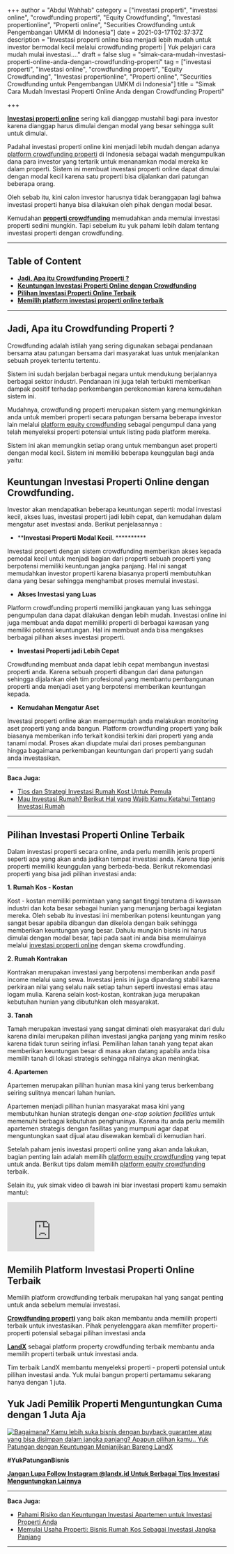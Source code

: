 +++
author = "Abdul Wahhab"
category = ["investasi properti", "investasi online", "crowdfunding properti", "Equity Crowdfunding", "Investasi propertionline", "Properti online", "Securities Crowdfunding untuk Pengembangan UMKM di Indonesia"]
date = 2021-03-17T02:37:37Z
description = "Investasi properti online bisa menjadi lebih mudah untuk investor bermodal kecil melalui crowdfunding properti | Yuk pelajari cara mudah mulai investasi...."
draft = false
slug = "simak-cara-mudah-investasi-properti-online-anda-dengan-crowdfunding-properti"
tag = ["investasi properti", "investasi online", "crowdfunding properti", "Equity Crowdfunding", "Investasi propertionline", "Properti online", "Securities Crowdfunding untuk Pengembangan UMKM di Indonesia"]
title = "Simak Cara Mudah Investasi Properti Online Anda dengan Crowdfunding Properti"

+++


[**Investasi properti online**](https://landx.id/project/) sering kali dianggap mustahil bagi para investor karena dianggap harus dimulai dengan modal yang besar sehingga sulit untuk dimulai.

Padahal investasi properti online kini menjadi lebih mudah dengan adanya [platform crowdfunding properti](https://landx.id/) di Indonesia sebagai wadah mengumpulkan dana para investor yang tertarik untuk menanamkan modal mereka ke dalam properti. Sistem ini membuat investasi properti online dapat dimulai dengan modal kecil karena satu properti bisa dijalankan dari patungan beberapa orang.

Oleh sebab itu, kini calon investor harusnya tidak beranggapan lagi bahwa investasi properti hanya bisa dilakukan oleh pihak dengan modal besar.

Kemudahan [**properti crowdfunding**](https://landx.id/project/) memudahkan anda memulai investasi properti sedini mungkin. Tapi sebelum itu yuk pahami lebih dalam tentang investasi properti dengan crowdfunding.

---

## Table of Content

* **[Jadi, Apa itu Crowdfunding Properti ?](https://landx.id/blog/simak-cara-mudah-investasi-properti-online-anda-dengan-crowdfunding-properti/#jadi-apa-itu-crowdfunding-properti)**
* **[Keuntungan Investasi Properti Online dengan Crowdfunding](https://landx.id/blog/simak-cara-mudah-investasi-properti-online-anda-dengan-crowdfunding-properti/#keuntungan-investasi-properti-online-dengan-crowdfunding)**
* **[Pilihan Investasi Properti Online Terbaik](https://landx.id/blog/simak-cara-mudah-investasi-properti-online-anda-dengan-crowdfunding-properti/#pilihan-investasi-properti-online-terbaik)**
* **[Memilih platform investasi properti online terbaik](https://landx.id/blog/simak-cara-mudah-investasi-properti-online-anda-dengan-crowdfunding-properti/#memilih-platform-investasi-properti-online-terbaik)**

---

## Jadi, Apa itu Crowdfunding Properti ?

Crowdfunding adalah istilah yang sering digunakan sebagai pendanaan bersama atau patungan bersama dari masyarakat luas untuk menjalankan sebuah proyek tertentu tertentu.

Sistem ini sudah berjalan berbagai negara untuk mendukung berjalannya berbagai sektor industri. Pendanaan ini juga telah terbukti memberikan dampak positif terhadap perkembangan perekonomian karena kemudahan sistem ini.

Mudahnya, crowdfunding properti merupakan sistem yang memungkinkan anda untuk memberi properti secara patungan bersama beberapa investor lain melalui [platform equity crowdfunding](https://landx.id/) sebagai pengumpul dana yang telah menyeleksi properti potensial untuk listing pada platform mereka.

Sistem ini akan memungkin setiap orang untuk membangun aset properti dengan modal kecil. Sistem ini memiliki beberapa keunggulan bagi anda yaitu:

## Keuntungan Investasi Properti Online dengan Crowdfunding.

Investor akan mendapatkan beberapa keuntungan seperti: modal investasi kecil, akses luas, investasi properti jadi lebih cepat, dan kemudahan dalam mengatur aset investasi anda. Berikut penjelasannya :

* ******Investasi Properti Modal Kecil****. **********

Investasi properti dengan sistem crowdfunding memberikan akses kepada pemodal kecil untuk menjadi bagian dari properti sebuah properti yang berpotensi memiliki keuntungan jangka panjang. Hal ini sangat memudahkan investor properti karena biasanya properti membutuhkan dana yang besar sehingga menghambat proses memulai investasi.

* ******Akses Investasi yang Luas******

Platform crowdfunding properti memiliki jangkauan yang luas sehingga pengumpulan dana dapat dilakukan dengan lebih mudah. Investasi online ini juga membuat anda dapat memiliki properti di berbagai kawasan yang memiliki potensi keuntungan. Hal ini membuat anda bisa mengakses berbagai pilihan akses investasi properti.

* ******Investasi Properti jadi Lebih Cepat******

Crowdfunding membuat anda dapat lebih cepat membangun investasi properti anda. Karena sebuah properti dibangun dari dana patungan sehingga dijalankan oleh tim profesional yang membantu pembangunan properti anda menjadi aset yang berpotensi memberikan keuntungan kepada.

* ******Kemudahan Mengatur Aset******

Investasi properti online akan mempermudah anda melakukan monitoring aset properti yang anda bangun. Platform crowdfunding properti yang baik biasanya memberikan info terkait kondisi terkini dari properti yang anda tanami modal. Proses akan diupdate mulai dari proses pembangunan hingga bagaimana perkembangan keuntungan dari properti yang sudah anda investasikan.

---

**Baca Juga:**

* [Tips dan Strategi Investasi Rumah Kost Untuk Pemula](https://landx.id/blog/tips-dan-strategi-investasi-rumah-kost-untuk-pemula/)
* [Mau Investasi Rumah? Berikut Hal yang Wajib Kamu Ketahui Tentang Investasi Rumah](https://landx.id/blog/memulai-investasi-rumah/)

---

## Pilihan Investasi Properti Online Terbaik

Dalam investasi properti secara online, anda perlu memilih jenis properti seperti apa yang akan anda jadikan tempat investasi anda. Karena tiap jenis properti memiliki keunggulan yang berbeda-beda. Berikut rekomendasi properti yang bisa jadi pilihan investasi anda:

**1. ****Rumah Kos - Kostan******

Kost - kostan memiliki permintaan yang sangat tinggi terutama di kawasan industri dan kota besar sebagai hunian yang menunjang berbagai kegiatan mereka. Oleh sebab itu investasi ini memberikan potensi keuntungan yang sangat besar apabila dibangun dan dikelola dengan baik sehingga memberikan keuntungan yang besar. Dahulu mungkin bisnis ini harus dimulai dengan modal besar, tapi pada saat ini anda bisa memulainya melalui [investasi properti online](https://landx.id/about-landx.html) dengan skema crowdfunding.

**2. ****Rumah Kontrakan******

Kontrakan merupakan investasi yang berpotensi memberikan anda pasif income melalui uang sewa. Investasi jenis ini juga dipandang stabil karena perkiraan nilai yang selalu naik setiap tahun seperti investasi emas atau logam mulia. Karena selain kost-kostan, kontrakan juga merupakan kebutuhan hunian yang dibutuhkan oleh masyarakat.

**3. ****Tanah******

Tamah merupakan investasi yang sangat diminati oleh masyarakat dari dulu karena dinilai merupakan pilihan investasi jangka panjang yang minim resiko karena tidak turun seiring inflasi. Pemilihan lahan tanah yang tepat akan memberikan keuntungan besar di masa akan datang apabila anda bisa memilih tanah di lokasi strategis sehingga nilainya akan meningkat.

**4. ****Apartemen******

Apartemen merupakan pilihan hunian masa kini yang terus berkembang seiring sulitnya mencari lahan hunian.

Apartemen menjadi pilihan hunian masyarakat masa kini yang membutuhkan hunian strategis dengan _one-stop solution facilities_ untuk memenuhi berbagai kebutuhan penghuninya. Karena itu anda perlu memilih apartemen strategis dengan fasilitas yang mumpuni agar dapat menguntungkan saat dijual atau disewakan kembali di kemudian hari.

Setelah paham jenis investasi properti online yang akan anda lakukan, bagian penting lain adalah memilih [platform equity crowdfunding](https://landx.id/) yang tepat untuk anda. Berikut tips dalam memilih [platform equity crowdfunding](https://landx.id/) terbaik.

Selain itu, yuk simak video di bawah ini biar investasi properti kamu semakin mantul:

<iframe width="200" height="113" src="https://www.youtube.com/embed/X9j2eGOVxsM?feature=oembed" frameborder="0" allow="accelerometer; autoplay; clipboard-write; encrypted-media; gyroscope; picture-in-picture" allowfullscreen></iframe>

## Memilih Platform Investasi Properti Online Terbaik

Memilih platform crowdfunding terbaik merupakan hal yang sangat penting untuk anda sebelum memulai investasi.

**[Crowdfunding properti](https://landx.id/)** yang baik akan membantu anda memilih properti terbaik untuk investasikan. Pihak penyelenggara akan memfilter properti-properti potensial sebagai pilihan investasi anda

[**LandX**](https://landx.id/) sebagai platform property crowdfunding terbaik membantu anda memilih properti terbaik untuk investasi anda.

Tim terbaik LandX membantu menyeleksi properti - properti potensial untuk pilihan investasi anda. Yuk mulai bangun properti pertamamu sekarang hanya dengan 1 juta.

## Yuk Jadi Pemilik Properti Menguntungkan Cuma dengan 1 Juta Aja

[![Bagaimana? Kamu lebih suka bisnis dengan buyback guarantee atau yang bisa disimpan dalam jangka panjang? Apapun pilihan kamu.. Yuk Patungan  dengan Keuntungan Menjanjikan Bareng LandX](https://accountgram-production.sfo2.cdn.digitaloceanspaces.com/landx_ghost/2021/10/Equity-Crowdfunding-di-Indonesia-1--3.png)](http://landx.id/project/)

**#YukPatunganBisnis**

[**Jangan Lupa Follow Instagram @landx.id Untuk Berbagai Tips Investasi Menguntungkan Lainnya**](https://www.instagram.com/landx.id/?utm_medium=copy_link)

---

**Baca Juga:**

* [Pahami Risiko dan Keuntungan Investasi Apartemen untuk Investasi Properti Anda](https://landx.id/blog/pahami-kekurangan-dan-keuntungan-investasi-apartemen-untuk-investasi-properti-anda/)
* [Memulai Usaha Properti: Bisnis Rumah Kos Sebagai Investasi Jangka Panjang](https://landx.id/blog/memulai-usaha-properti-bisnis-rumah-kos-sebagai-investasi-jangka-panjang/)

---



